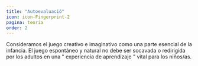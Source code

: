 ```yaml
---
title: "Autoevaluació"
icon: icon-Fingerprint-2
pagina: teoria
order: 2
---
```

Consideramos el juego creativo e imaginativo como una parte esencial de la infancia. El juego espontáneo y natural no debe ser socavada o redirigida por los adultos en una " experiencia de aprendizaje " vital para los niños/as.
